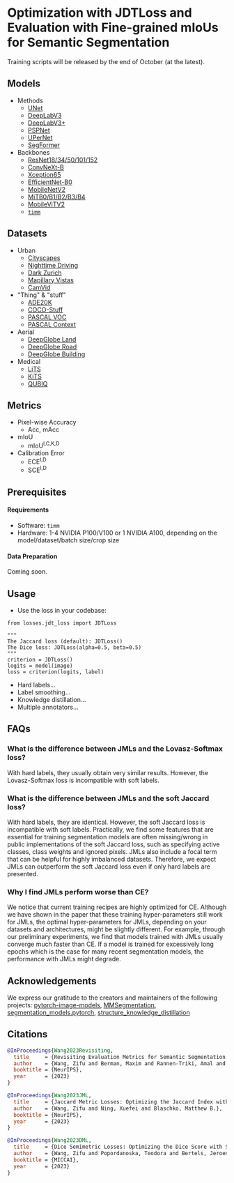 # Optimization with JDTLoss and Evaluation with Fine-grained mIoUs for Semantic Segmentation

Training scripts will be released by the end of October (at the latest).

## Models
* Methods
  * [UNet](https://arxiv.org/abs/1505.04597)
  * [DeepLabV3](https://arxiv.org/abs/1706.05587)
  * [DeepLabV3+](https://arxiv.org/abs/1802.02611)
  * [PSPNet](https://arxiv.org/abs/1612.01105)
  * [UPerNet](https://arxiv.org/abs/1807.10221)
  * [SegFormer](https://arxiv.org/abs/2105.15203)
* Backbones
  * [ResNet18/34/50/101/152](https://arxiv.org/abs/1512.03385)
  * [ConvNeXt-B](https://arxiv.org/abs/2201.03545)
  * [Xception65](https://arxiv.org/abs/1610.02357)
  * [EfficientNet-B0](https://arxiv.org/abs/1905.11946)
  * [MobileNetV2](https://arxiv.org/abs/1801.04381)
  * [MiTB0/B1/B2/B3/B4](https://arxiv.org/abs/2105.15203)
  * [MobileViTV2](https://arxiv.org/abs/2206.02680)
  * [`timm`](https://github.com/huggingface/pytorch-image-models)

## Datasets
* Urban
  * [Cityscapes](https://arxiv.org/abs/1604.01685)
  * [Nighttime Driving](https://arxiv.org/abs/1810.02575)
  * [Dark Zurich](https://arxiv.org/abs/1901.05946)
  * [Mapillary Vistas](https://openaccess.thecvf.com/content_ICCV_2017/papers/Neuhold_The_Mapillary_Vistas_ICCV_2017_paper.pdf)
  * [CamVid](https://link.springer.com/chapter/10.1007/978-3-540-88682-2_5)
* "Thing" & "stuff" 
  * [ADE20K](https://arxiv.org/abs/1608.05442)
  * [COCO-Stuff](https://arxiv.org/abs/1612.03716)
  * [PASCAL VOC](https://link.springer.com/article/10.1007/s11263-009-0275-4)
  * [PASCAL Context](https://ieeexplore.ieee.org/document/6909514)
* Aerial
  * [DeepGlobe Land](https://arxiv.org/abs/1805.06561)
  * [DeepGlobe Road](https://arxiv.org/abs/1805.06561)
  * [DeepGlobe Building](https://arxiv.org/abs/1805.06561)
* Medical
  * [LiTS](https://arxiv.org/abs/1901.04056)
  * [KiTS](https://arxiv.org/abs/1904.00445)
  * [QUBIQ](https://qubiq.grand-challenge.org)
 
## Metrics
* Pixel-wise Accuracy
  * Acc, mAcc
* mIoU  
  * $\text{mIoU}^\text{I,C,K,D}$
* Calibration Error
  * $\text{ECE}^\text{I,D}$
  * $\text{SCE}^\text{I,D}$

## Prerequisites
#### Requirements
* Software: `timm`
* Hardware: 1-4 NVIDIA P100/V100 or 1 NVIDIA A100, depending on the model/dataset/batch size/crop size

#### Data Preparation
Coming soon.

## Usage
* Use the loss in your codebase:
```
from losses.jdt_loss import JDTLoss

"""
The Jaccard loss (default): JDTLoss()
The Dice loss: JDTLoss(alpha=0.5, beta=0.5)
"""
criterion = JDTLoss() 
logits = model(image)
loss = criterion(logits, label)
```

* Hard labels...
* Label smoothing...
* Knowledge distillation...
* Multiple annotators...

## FAQs
### What is the difference between JMLs and the Lovasz-Softmax loss?
With hard labels, they usually obtain very similar results. However, the Lovasz-Softmax loss is incompatible with soft labels.

### What is the difference between JMLs and the soft Jaccard loss?
With hard labels, they are identical. However, the soft Jaccard loss is incompatible with soft labels. Practically, we find some features that are essential for training segmentation models are often missing/wrong in public implementations of the soft Jaccard loss, such as specifying active classes, class weights and ignored pixels. JMLs also include a focal term that can be helpful for highly imbalanced datasets. Therefore, we expect JMLs can outperform the soft Jaccard loss even if only hard labels are presented.

### Why I find JMLs perform worse than CE?
We notice that current training recipes are highly optimized for CE. Although we have shown in the paper that these training hyper-parameters still work for JMLs, the optimal hyper-parameters for JMLs, depending on your datasets and architectures, might be slightly different. For example, through our preliminary experiments, we find that models trained with JMLs usually converge much faster than CE. If a model is trained for excessively long epochs which is the case for many recent segmentation models, the performance with JMLs might degrade.

## Acknowledgements
We express our gratitude to the creators and maintainers of the following projects: [pytorch-image-models](https://github.com/huggingface/pytorch-image-models), [MMSegmentation](https://github.com/open-mmlab/mmsegmentation), [segmentation_models.pytorch](https://github.com/qubvel/segmentation_models.pytorch), [structure_knowledge_distillation](https://github.com/irfanICMLL/structure_knowledge_distillation)

## Citations
```BibTeX
@InProceedings{Wang2023Revisiting,
  title     = {Revisiting Evaluation Metrics for Semantic Segmentation: Optimization and Evaluation of Fine-grained Intersection over Union},
  author    = {Wang, Zifu and Berman, Maxim and Rannen-Triki, Amal and Torr, Philip H.S. and Tuia, Devis and Tuytelaars, Tinne and Van Gool, Luc and Yu, Jiaqian and Blaschko, Matthew B.},
  booktitle = {NeurIPS},
  year      = {2023}
}

@InProceedings{Wang2023JML,
  title     = {Jaccard Metric Losses: Optimizing the Jaccard Index with Soft Labels},
  author    = {Wang, Zifu and Ning, Xuefei and Blaschko, Matthew B.},
  booktitle = {NeurIPS},
  year      = {2023}
}

@InProceedings{Wang2023DML,
  title     = {Dice Semimetric Losses: Optimizing the Dice Score with Soft Labels},
  author    = {Wang, Zifu and Popordanoska, Teodora and Bertels, Jeroen and Lemmens, Robin and Blaschko, Matthew B.},
  booktitle = {MICCAI},
  year      = {2023}
}
```